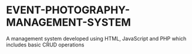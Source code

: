 # EVENT-PHOTOGRAPHY-MANAGEMENT-SYSTEM
A management system developed using HTML, JavaScript and PHP which includes basic CRUD operations
